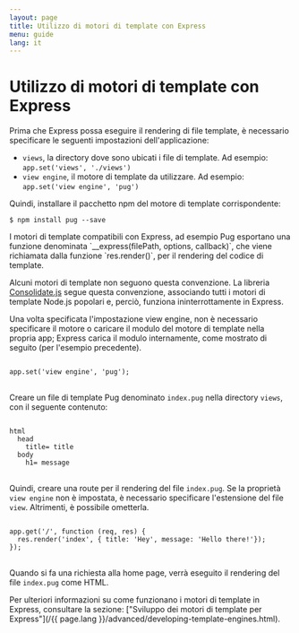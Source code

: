 ```yaml
---
layout: page
title: Utilizzo di motori di template con Express
menu: guide
lang: it
---
```


# Utilizzo di motori di template con Express

Prima che Express possa eseguire il rendering di file template, è necessario specificare le seguenti impostazioni dell'applicazione:

* `views`, la directory dove sono ubicati i file di template. Ad esempio: `app.set('views', './views')`
* `view engine`, il motore di template da utilizzare. Ad esempio: `app.set('view engine', 'pug')`

Quindi, installare il pacchetto npm del motore di template corrispondente:

```console
$ npm install pug --save
```

<div class="doc-box doc-notice" markdown="1">
I motori di template compatibili con Express, ad esempio Pug esportano una funzione denominata `__express(filePath, options, callback)`, che viene richiamata dalla funzione `res.render()`, per il rendering del codice di template.

Alcuni motori di template non seguono questa convenzione. La libreria [Consolidate.js](https://www.npmjs.org/package/consolidate) segue questa convenzione, associando tutti i motori di template Node.js popolari e, perciò, funziona ininterrottamente in Express.
</div>

Una volta specificata l'impostazione view engine, non è necessario specificare il motore o caricare il modulo del motore di template nella propria app; Express carica il modulo internamente, come mostrato di seguito (per l'esempio precedente).

<pre>
<code class="language-javascript" translate="no">
app.set('view engine', 'pug');
</code>
</pre>

Creare un file di template Pug denominato `index.pug` nella directory `views`, con il seguente contenuto:

<pre>
<code class="language-javascript" translate="no">
html
  head
    title= title
  body
    h1= message
</code>
</pre>

Quindi, creare una route per il rendering del file `index.pug`. Se la proprietà `view engine` non è impostata, è necessario specificare l'estensione del file `view`. Altrimenti, è possibile ometterla.

<pre>
<code class="language-javascript" translate="no">
app.get('/', function (req, res) {
  res.render('index', { title: 'Hey', message: 'Hello there!'});
});
</code>
</pre>

Quando si fa una richiesta alla home page, verrà eseguito il rendering del file `index.pug` come HTML.

Per ulteriori informazioni su come funzionano i motori di template in Express, consultare la sezione: ["Sviluppo dei motori di template per Express"](/{{ page.lang }}/advanced/developing-template-engines.html).
